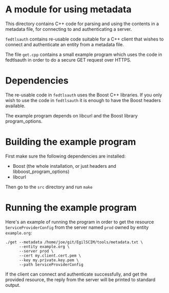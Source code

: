 # A module for using metadata

This directory contains C++ code for parsing and using the contents in a
metadata file, for connecting to and authenticating a server.

`fedtlsauth` contains re-usable code suitable for a C++ client that
wishes to connect and authenticate an entity from a metadata file.

The file `get.cpp` contains a small example program which uses the
code in fedtlsauth in order to do a secure GET request over HTTPS.

# Dependencies

The re-usable code in `fedtlsauth` uses the Boost C++ libraries. If you only
wish to use the code in `fedtlsauth` it is enough to have the Boost headers
available.

The example program depends on libcurl and the Boost library program_options.

# Building the example program

First make sure the following dependencies are installed:

* Boost (the whole installation, or just headers and libboost_program_options)
* libcurl

Then go to the `src` directory and run `make`

# Running the example program

Here's an example of running the program in order to get the resource
`ServiceProviderConfig` from the server named  `prod` owned by
entity `example.org`:

```
./get --metadata /home/joe/git/EgilSCIM/tools/metadata.txt \
      --entity example.org \
      --server prod \
      --cert my.client.cert.pem \
      --key my.private.key.pem \
      --path ServiceProviderConfig
```
If the client can connect and authenticate successfully, and get the provided
resource, the reply from the server will be printed to standard output.
